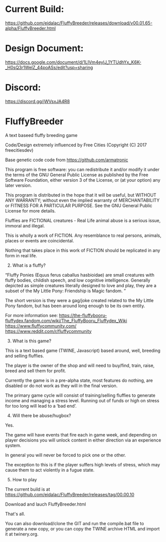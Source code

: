 # Current Build:
https://github.com/eidalac/FluffyBreeder/releases/download/v00.01.65-alpha/FluffyBreeder.html

# Design Document:
https://docs.google.com/document/d/1LIVm4eylJ_1YTUdhYx_K6K-_H0sQ3r1WelZ_44poASs/edit?usp=sharing

# Discord:
https://discord.gg/jWVsxJA4R8

# FluffyBreeder
A text baseed fluffy breeding game

Code/Design extremely influenced by Free Cities (Copyright (C) 2017  freecitiesdev)

Base genetic code code from https://github.com/armatronic 

This program is free software: you can redistribute it and/or modify it under the terms of the GNU General Public License as published by the Free Software Foundation, either version 3 of the License, or (at your option) any later version.

This program is distributed in the hope that it will be useful, but WITHOUT ANY WARRANTY; without even the implied warranty of MERCHANTABILITY or FITNESS FOR A PARTICULAR PURPOSE.  See the GNU General Public License for more details.

Fluffies are FICTIONAL creatures - Real Life animal abuse is a serious issue, immoral and illegal.

This is wholly a work of FICTION.  Any resemblance to real persons, animals, places or events are coincidental.  

Nothing that takes place in this work of FICTION should be replicated in any form in real life.

2. What is a fluffy?

“Fluffy Ponies (Equus ferus caballus hasbioidae) are small creatures with fluffy bodies, childish speech, and low cognitive intelligence. Generally depicted as simple creatures literally designed to love and play, they are a subset of the My Little Pony: Friendship is Magic fandom. ”

The short version is they were a gag/joke created related to the My Little Pony fandom, but has been around long enough to be its own entity.   

For more information see: https://the-fluffybooru-fluffydex.fandom.com/wiki/The_FluffyBooru_Fluffydex_Wiki 
https://www.fluffycommunity.com/
https://www.reddit.com/r/fluffycommunity 


3.  What is this game?

This is a text based game (TWINE, Javascript) based around, well, breeding and selling fluffies. 

The player is the owner of the shop and will need to buy/find, train, raise, breed and sell them for profit.  

Currently the game is in a pre-alpha state, most features do nothing, are disabled or do not work as they will in the final version.

The primary game cycle will consist of training/selling fluffies to generate income and managing a stress level.  Running out of funds or high on stress for too long will lead to a ‘bad end’.

4.  Will there be abuse/hugbox?

Yes. 

The game will have events that fire each in game week, and depending on player decisions you will unlock content in either direction via an experience system.

In general you will never be forced to pick one or the other.

The exception to this is if the player suffers high levels of stress, which may cause them to act violently in a fugue state.

5. How to play

The current build is at https://github.com/eidalac/FluffyBreeder/releases/tag/00.00.10

Download and lauch FluffyBreeder.html

That's all.

You can also download/clone the GIT and run the compile.bat file to generate a new copy, or you can copy the TWINE archive HTML and import it at twinery.org.
